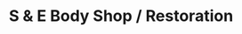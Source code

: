 ---
title: "S & E Body Shop / Restoration"
url: /asheboro/s-and-e-body-shop-restoration/
shop: car repair
---